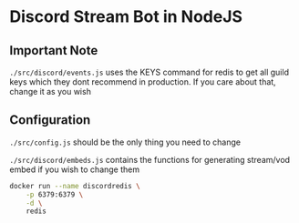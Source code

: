 # Discord Stream Bot in NodeJS

## Important Note
`./src/discord/events.js` uses the KEYS command for redis to get all guild keys which they dont recommend in production. If you care about that, change it as you wish

## Configuration
`./src/config.js` should be the only thing you need to change

`./src/discord/embeds.js` contains the functions for generating stream/vod embed if you wish to change them

```bash
docker run --name discordredis \
    -p 6379:6379 \
    -d \
    redis
```
